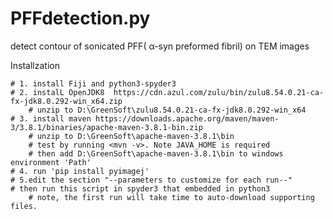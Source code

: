# PFFdetection.py
detect contour of  sonicated PFF( α-syn preformed fibril) on TEM images


Installzation

    # 1. install Fiji and python3-spyder3
    # 2. instalL OpenJDK8  https://cdn.azul.com/zulu/bin/zulu8.54.0.21-ca-fx-jdk8.0.292-win_x64.zip
        # unzip to D:\GreenSoft\zulu8.54.0.21-ca-fx-jdk8.0.292-win_x64
    # 3. install maven https://downloads.apache.org/maven/maven-3/3.8.1/binaries/apache-maven-3.8.1-bin.zip
        # unzip to D:\GreenSoft\apache-maven-3.8.1\bin
        # test by running <mvn -v>. Note JAVA_HOME is required
        # then add D:\GreenSoft\apache-maven-3.8.1\bin to windows environment 'Path'
    # 4. run 'pip install pyimagej'
    # 5.edit the section "--parameters to customize for each run--"
    # then run this script in spyder3 that embedded in python3
        # note, the first run will take time to auto-download supporting files.
        
        
